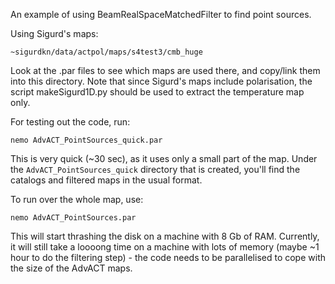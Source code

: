An example of using BeamRealSpaceMatchedFilter to find point sources.

Using Sigurd's maps: 

`~sigurdkn/data/actpol/maps/s4test3/cmb_huge`

Look at the .par files to see which maps are used there, and copy/link them into this directory. 
Note that since Sigurd's maps include polarisation, the script makeSigurd1D.py should be used to 
extract the temperature map only.

For testing out the code, run: 

```
nemo AdvACT_PointSources_quick.par
```

This is very quick (~30 sec), as it uses only a small part of the map. Under the 
`AdvACT_PointSources_quick` directory that is created, you'll find the catalogs and filtered maps in the usual format.

To run over the whole map, use:

```
nemo AdvACT_PointSources.par
```

This will start thrashing the disk on a machine with 8 Gb of RAM. Currently, it will still take a 
loooong time on a machine with lots of memory (maybe ~1 hour to do the filtering step) - the code 
needs to be parallelised to cope with the size of the AdvACT maps.
